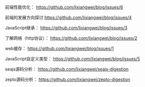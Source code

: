 前端性能优化：
https://github.com/lixiangwei/blog/issues/6

前端的发展方向探讨
https://github.com/lixiangwei/blog/issues/4

JavaScript继承：
https://github.com/lixiangwei/blog/issues/3

了解网络（http协议）：
https://github.com/lixiangwei/blog/issues/2

web缓存：
https://github.com/lixiangwei/blog/issues/1

JavaScript自定义类型：
https://github.com/lixiangwei/blog/issues/5

seajs源码分析：
https://github.com/lixiangwei/seajs-digestion  
    
zepto源码分析：
https://github.com/lixiangwei/zepto-digestion

